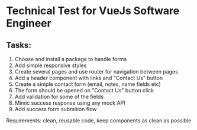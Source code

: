 # Technical Test for VueJs Software Engineer

## Tasks:
1. Choose and install a package to handle forms
2. Add simple responsive styles
3. Create several pages and use router for navigation between pages
4. Add a header component with links and "Contact Us" button
5. Create a simple contact form (email, notes, name fields etc)
6. The form should be opened on "Contact Us" button click
7. Add validation for some of the fields
8. Mimic success response using any mock API
9. Add success form submition flow

Requirements: clean, reusable code, keep components as clean as possible